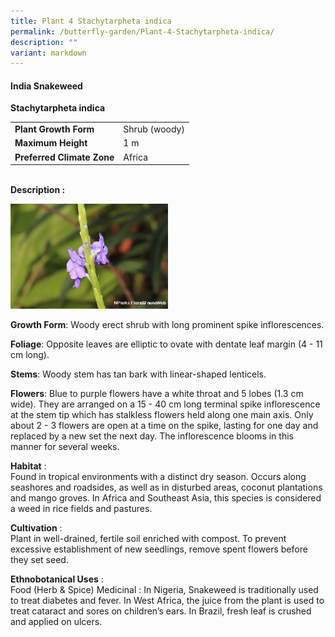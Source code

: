 ```yaml
---
title: Plant 4 Stachytarpheta indica
permalink: /butterfly-garden/Plant-4-Stachytarpheta-indica/
description: ""
variant: markdown
---
```

#### **India Snakeweed**


**Stachytarpheta indica**  
  

|                        |                   |
|------------------------|-------------------|
|    **Plant Growth Form**   |     Shrub (woody) |
|      **Maximum Height**    |      1 m          |
| **Preferred Climate Zone** |     Africa        |
  
  
&nbsp;  
**Description :**  
  
<img style="width:50%;height:50%" src="/images/Butterfly%20Garden/B4.png">


**Growth Form**: Woody erect shrub with long prominent spike inflorescences.

**Foliage**: Opposite leaves are elliptic to ovate with dentate leaf margin (4 - 11 cm long).

**Stems**: Woody stem has tan bark with linear-shaped lenticels.

**Flowers**: Blue to purple flowers have a white throat and 5 lobes (1.3 cm wide). They are arranged on a 15 - 40 cm long terminal spike inflorescence at the stem tip which has stalkless flowers held along one main axis. Only about 2 - 3 flowers are open at a time on the spike, lasting for one day and replaced by a new set the next day. The inflorescence blooms in this manner for several weeks.

  

**Habitat**&nbsp;:  
Found in tropical environments with a distinct dry season. Occurs along seashores and roadsides, as well as in disturbed areas, coconut plantations and mango groves. In Africa and Southeast Asia, this species is considered a weed in rice fields and pastures.

  

**Cultivation**&nbsp;:  
Plant in well-drained, fertile soil enriched with compost. To prevent excessive establishment of new seedlings, remove spent flowers before they set seed.

**Ethnobotanical Uses**&nbsp;:  
Food (Herb &amp; Spice) Medicinal : In Nigeria, Snakeweed is traditionally used to treat diabetes and fever. In West Africa, the juice from the plant is used to treat cataract and sores on children’s ears. In Brazil, fresh leaf is crushed and applied on ulcers.

  

